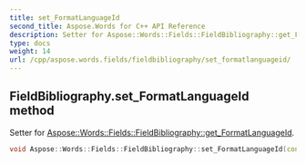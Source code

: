 ```yaml
---
title: set_FormatLanguageId
second_title: Aspose.Words for C++ API Reference
description: Setter for Aspose::Words::Fields::FieldBibliography::get_FormatLanguageId. 
type: docs
weight: 14
url: /cpp/aspose.words.fields/fieldbibliography/set_formatlanguageid/
---
```

## FieldBibliography.set_FormatLanguageId method


Setter for [Aspose::Words::Fields::FieldBibliography::get_FormatLanguageId](../get_formatlanguageid/).

```cpp
void Aspose::Words::Fields::FieldBibliography::set_FormatLanguageId(const System::String &value)
```

